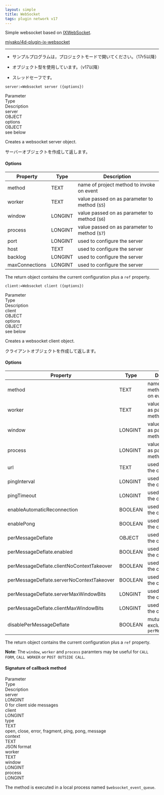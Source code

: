 ```yaml
---
layout: simple
title: WebSocket
tags: plugin network v17
---
```


Simple websocket based on [IXWebSocket](https://github.com/machinezone/IXWebSocket).

<!--more-->

[miyako/4d-plugin-ix-websocket](https://github.com/miyako/4d-plugin-ix-websocket)

---

* サンプルプログラムは，プロジェクトモードで開いてください。（17r5以降）

* オブジェクト型を使用しています。（v17以降）

* スレッドセーフです。

```
server:=Websocket server ({options})
```

<div class="grid">
  <div class="syntax-th cell cell--2">Parameter</div>
  <div class="syntax-th cell cell--2">Type</div>
  <div class="syntax-th cell cell--8">Description</div>
  <div class="syntax-td cell cell--2">server</div>
  <div class="syntax-td cell cell--2">OBJECT</div>
  <div class="syntax-td cell cell--8"></div>  
  <div class="syntax-td cell cell--2">options</div>
  <div class="syntax-td cell cell--2">OBJECT</div>
  <div class="syntax-td cell cell--8">see below</div>   
</div>

Creates a websocket server object.

サーバーオブジェクトを作成して返します。

#### Options

Property|Type|Description
------------|------|----
method|TEXT|name of project method to invoke on event
worker|TEXT|value passed on as parameter to method (``$5``)
window|LONGINT|value passed on as parameter to method (``$6``)
process|LONGINT|value passed on as parameter to method (``$7``)
port|LONGINT|used to configure the server 
host|TEXT|used to configure the server 
backlog|LONGINT|used to configure the server 
maxConnections|LONGINT|used to configure the server 

The return object contains the current configuration plus a ``ref`` property.

```
client:=Websocket client ({options})
```

<div class="grid">
<div class="syntax-th cell cell--2">Parameter</div>
<div class="syntax-th cell cell--2">Type</div>
<div class="syntax-th cell cell--8">Description</div>
<div class="syntax-td cell cell--2">client</div>
<div class="syntax-td cell cell--2">OBJECT</div>
<div class="syntax-td cell cell--8"></div>  
<div class="syntax-td cell cell--2">options</div>
<div class="syntax-td cell cell--2">OBJECT</div>
<div class="syntax-td cell cell--8">see below</div>   
</div>

Creates a websocket client object.

クライアントオブジェクトを作成して返します。

#### Options

Property|Type|Description
------------|------|----
method|TEXT|name of project method to invoke on event
worker|TEXT|value passed on as parameter to method (``$5``)
window|LONGINT|value passed on as parameter to method (``$6``)
process|LONGINT|value passed on as parameter to method (``$7``)
url|TEXT|used to configure the client 
pingInterval|LONGINT|used to configure the client 
pingTimeout|LONGINT|used to configure the client 
enableAutomaticReconnection|BOOLEAN|used to configure the client 
enablePong|BOOLEAN|used to configure the client 
perMessageDeflate|OBJECT|used to configure the client 
perMessageDeflate.enabled|BOOLEAN|used to configure the client 
perMessageDeflate.clientNoContextTakeover|BOOLEAN|used to configure the client 
perMessageDeflate.serverNoContextTakeover|BOOLEAN|used to configure the client 
perMessageDeflate.serverMaxWindowBits|LONGINT|used to configure the client 
perMessageDeflate.clientMaxWindowBits|LONGINT|used to configure the client 
disablePerMessageDeflate|BOOLEAN|mutually excludive with ``perMessageDeflate``

The return object contains the current configuration plus a ``ref`` property.

**Note**: The ``window``, ``worker`` and ``process`` paramters may be useful for ``CALL FORM``,  ``CALL WORKER`` or ``POST OUTSIDE CALL``.

#### Signature of callback method

<div class="grid">
<div class="syntax-th cell cell--2">Parameter</div>
<div class="syntax-th cell cell--2">Type</div>
<div class="syntax-th cell cell--8">Description</div>
<div class="syntax-td cell cell--2">server</div>
<div class="syntax-td cell cell--2">LONGINT</div>
<div class="syntax-td cell cell--8">0 for client side messages</div>  
<div class="syntax-td cell cell--2">client</div>
<div class="syntax-td cell cell--2">LONGINT</div>
<div class="syntax-td cell cell--8"></div>  
<div class="syntax-td cell cell--2">type</div>
<div class="syntax-td cell cell--2">TEXT</div>
<div class="syntax-td cell cell--8">open, close, error, fragment, ping, pong, message</div>   
<div class="syntax-td cell cell--2">context</div>
<div class="syntax-td cell cell--2">TEXT</div>
<div class="syntax-td cell cell--8">JSON format</div>   
<div class="syntax-td cell cell--2">worker</div>
<div class="syntax-td cell cell--2">TEXT</div>
<div class="syntax-td cell cell--8"> </div>   
<div class="syntax-td cell cell--2">window</div>
<div class="syntax-td cell cell--2">LONGINT</div>
<div class="syntax-td cell cell--8"></div>   
<div class="syntax-td cell cell--2">process</div>
<div class="syntax-td cell cell--2">LONGINT</div>
<div class="syntax-td cell cell--8"></div>   
</div>

The method is executed in a local process named ``$websocket_event_queue``. 
